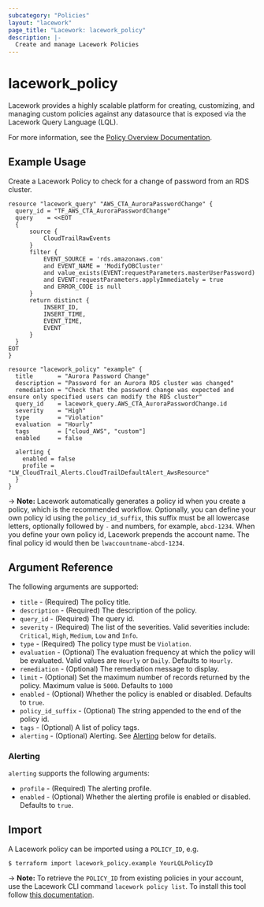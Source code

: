 ```yaml
---
subcategory: "Policies"
layout: "lacework"
page_title: "Lacework: lacework_policy"
description: |-
  Create and manage Lacework Policies
---
```


# lacework\_policy

Lacework provides a highly scalable platform for creating, customizing, and managing custom policies
against any datasource that is exposed via the Lacework Query Language (LQL).

For more information, see the [Policy Overview Documentation](https://docs.lacework.net/console/custom-policy-overview).

## Example Usage

Create a Lacework Policy to check for a change of password from an RDS cluster.

```hcl
resource "lacework_query" "AWS_CTA_AuroraPasswordChange" {
  query_id = "TF_AWS_CTA_AuroraPasswordChange"
  query    = <<EOT
  {
      source {
          CloudTrailRawEvents
      }
      filter {
          EVENT_SOURCE = 'rds.amazonaws.com'
          and EVENT_NAME = 'ModifyDBCluster'
          and value_exists(EVENT:requestParameters.masterUserPassword)
          and EVENT:requestParameters.applyImmediately = true
          and ERROR_CODE is null
      }
      return distinct {
          INSERT_ID,
          INSERT_TIME,
          EVENT_TIME,
          EVENT
      }
  }
EOT
}

resource "lacework_policy" "example" {
  title       = "Aurora Password Change"
  description = "Password for an Aurora RDS cluster was changed"
  remediation = "Check that the password change was expected and ensure only specified users can modify the RDS cluster"
  query_id    = lacework_query.AWS_CTA_AuroraPasswordChange.id
  severity    = "High"
  type        = "Violation"
  evaluation  = "Hourly"
  tags        = ["cloud_AWS", "custom"]
  enabled     = false

  alerting {
    enabled = false
    profile = "LW_CloudTrail_Alerts.CloudTrailDefaultAlert_AwsResource"
  }
}
```

-> **Note:** Lacework automatically generates a policy id when you create a policy, which is the recommended workflow.
Optionally, you can define your own policy id using the `policy_id_suffix`, this suffix must be all lowercase letters,
optionally followed by `-` and numbers, for example, `abcd-1234`. When you define your own policy id, Lacework prepends
the account name. The final policy id would then be `lwaccountname-abcd-1234`.

## Argument Reference

The following arguments are supported:

* `title` - (Required) The policy title.
* `description` - (Required) The description of the policy.
* `query_id` - (Required) The query id.
* `severity` - (Required) The list of the severities. Valid severities include:
  `Critical`, `High`, `Medium`, `Low` and `Info`.
* `type` - (Required) The policy type must be `Violation`.
* `evaluation` - (Optional) The evaluation frequency at which the policy will be evaluated. Valid values are
  `Hourly` or `Daily`. Defaults to `Hourly`.
* `remediation` - (Optional) The remediation message to display.
* `limit` - (Optional) Set the maximum number of records returned by the policy.
   Maximum value is `5000`. Defaults to `1000`
* `enabled` - (Optional) Whether the policy is enabled or disabled. Defaults to `true`.
* `policy_id_suffix` - (Optional) The string appended to the end of the policy id.
* `tags` - (Optional) A list of policy tags.
* `alerting` - (Optional) Alerting. See [Alerting](#alerting) below for details.

### Alerting

`alerting` supports the following arguments:

* `profile` - (Required) The alerting profile.
* `enabled` - (Optional) Whether the alerting profile is enabled or disabled. Defaults to `true`.

## Import

A Lacework policy can be imported using a `POLICY_ID`, e.g.

```
$ terraform import lacework_policy.example YourLQLPolicyID
```

-> **Note:** To retrieve the `POLICY_ID` from existing policies in your account, use the
Lacework CLI command `lacework policy list`. To install this tool follow
[this documentation](https://docs.lacework.com/cli/).
